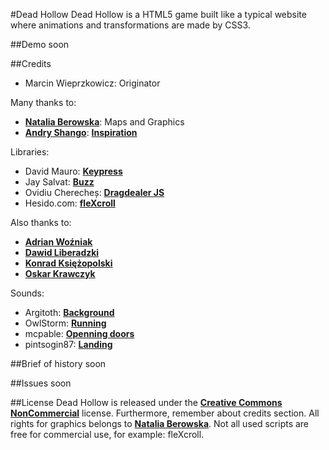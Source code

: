 #Dead Hollow
Dead Hollow is a HTML5 game built like a typical website where animations and transformations are made by CSS3.

##Demo
soon

##Credits
* Marcin Wieprzkowicz: Originator

Many thanks to:
* **[Natalia Berowska](http://dribbble.com/nberowska)**: Maps and Graphics
* **[Andry Shango](http://elshangowuzhere.blogspot.com)**: **[Inspiration](http://andry-shango.deviantart.com/art/Dead-Space-352669811)**

Libraries:
* David Mauro: **[Keypress](http://github.com/dmauro)**
* Jay Salvat: **[Buzz](http://jaysalvat.com)**
* Ovidiu Cherecheș: **[Dragdealer JS](http://code.ovidiu.ch/dragdealer/)**
* Hesido.com: **[fleXcroll](http://www.hesido.com/web.php?page=customscrollbar)**

Also thanks to:
* **[Adrian Woźniak](http://github.com/Eraden)**
* **[Dawid Liberadzki](http://dribbble.com/liberadzki)**
* **[Konrad Księżopolski](http://dribbble.com/kondziorny)**
* **[Oskar Krawczyk](http://github.com/oskarkrawczyk)**

Sounds:
* Argitoth: **[Background](http://freesound.org/people/Argitoth/sounds/38969/)**
* OwlStorm: **[Running](http://freesound.org/people/OwlStorm/sounds/151227/)**
* mcpable: **[Openning doors](http://freesound.org/people/mcpable/sounds/131934/)**
* pintsogin87: **[Landing](http://www.freesound.org/people/pintsogin87/sounds/118097/)**


##Brief of history
soon

##Issues
soon

##License
Dead Hollow is released under the **[Creative Commons NonCommercial](http://creativecommons.org/licenses/by-nc/3.0/)** license.
Furthermore, remember about credits section. All rights for graphics belongs to **[Natalia Berowska](http://dribbble.com/nberowska)**. Not all used scripts are free for commercial use, for example: fleXcroll.
